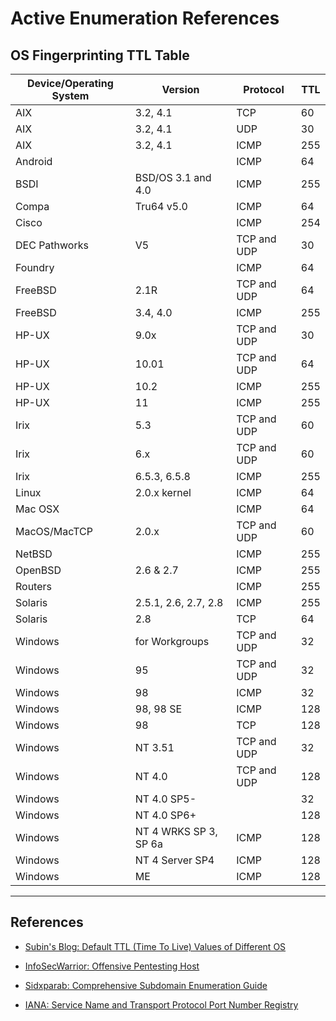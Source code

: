 # Active Enumeration References

## OS Fingerprinting TTL Table

| Device/Operating System | Version               | Protocol    | TTL |
| ----------------------- | --------------------- | ----------- | --- |
| AIX                     | 3.2, 4.1              | TCP         | 60  |
| AIX                     | 3.2, 4.1              | UDP         | 30  |
| AIX                     | 3.2, 4.1              | ICMP        | 255 |
| Android                 |                       | ICMP        | 64  |
| BSDI                    | BSD/OS 3.1 and 4.0    | ICMP        | 255 |
| Compa                   | Tru64 v5.0            | ICMP        | 64  |
| Cisco                   |                       | ICMP        | 254 |
| DEC Pathworks           | V5                    | TCP and UDP | 30  |
| Foundry                 |                       | ICMP        | 64  |
| FreeBSD                 | 2.1R                  | TCP and UDP | 64  |
| FreeBSD                 | 3.4, 4.0              | ICMP        | 255 |
| HP-UX                   | 9.0x                  | TCP and UDP | 30  |
| HP-UX                   | 10.01                 | TCP and UDP | 64  |
| HP-UX                   | 10.2                  | ICMP        | 255 |
| HP-UX                   | 11                    | ICMP        | 255 |
| Irix                    | 5.3                   | TCP and UDP | 60  |
| Irix                    | 6.x                   | TCP and UDP | 60  |
| Irix                    | 6.5.3, 6.5.8          | ICMP        | 255 |
| Linux                   | 2.0.x kernel          | ICMP        | 64  |
| Mac OSX                 |                       | ICMP        | 64  |
| MacOS/MacTCP            | 2.0.x                 | TCP and UDP | 60  |
| NetBSD                  |                       | ICMP        | 255 |
| OpenBSD                 | 2.6 & 2.7             | ICMP        | 255 |
| Routers                 |                       | ICMP        | 255 |
| Solaris                 | 2.5.1, 2.6, 2.7, 2.8  | ICMP        | 255 |
| Solaris                 | 2.8                   | TCP         | 64  |
| Windows                 | for Workgroups        | TCP and UDP | 32  |
| Windows                 | 95                    | TCP and UDP | 32  |
| Windows                 | 98                    | ICMP        | 32  |
| Windows                 | 98, 98 SE             | ICMP        | 128 |
| Windows                 | 98                    | TCP         | 128 |
| Windows                 | NT 3.51               | TCP and UDP | 32  |
| Windows                 | NT 4.0                | TCP and UDP | 128 |
| Windows                 | NT 4.0 SP5-           |             | 32  |
| Windows                 | NT 4.0 SP6+           |             | 128 |
| Windows                 | NT 4 WRKS SP 3, SP 6a | ICMP        | 128 |
| Windows                 | NT 4 Server SP4       | ICMP        | 128 |
| Windows                 | ME                    | ICMP        | 128 |

---
## References

- [Subin's Blog: Default TTL (Time To Live) Values of Different OS](https://subinsb.com/default-device-ttl-values/)

- [InfoSecWarrior: Offensive Pentesting Host](https://github.com/InfoSecWarrior/Offensive-Pentesting-Host)

- [Sidxparab: Comprehensive Subdomain Enumeration Guide](https://sidxparab.gitbook.io/subdomain-enumeration-guide/)

- [IANA: Service Name and Transport Protocol Port Number Registry](https://www.iana.org/assignments/service-names-port-numbers/service-names-port-numbers.xhtml)